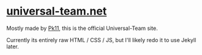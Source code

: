 # [universal-team.net](https://universal-team.net)

Mostly made by [Pk11](https://github.com/Epicpkmn11), this is the official Universal-Team site.

Currently its entirely raw HTML / CSS / JS, but I'll likely redo it to use Jekyll later.
